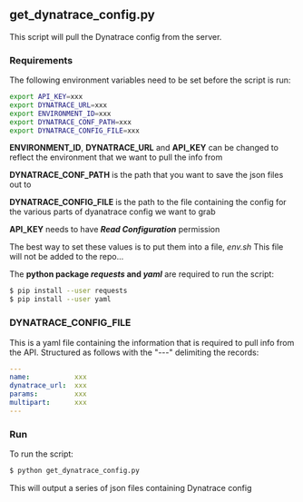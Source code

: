 ## get_dynatrace_config.py

This script will pull the Dynatrace config from the server.

### Requirements
The following environment variables need to be set before the script is run:

```bash
export API_KEY=xxx
export DYNATRACE_URL=xxx
export ENVIRONMENT_ID=xxx
export DYNATRACE_CONF_PATH=xxx
export DYNATRACE_CONFIG_FILE=xxx
```

**ENVIRONMENT_ID**, **DYNATRACE_URL** and **API_KEY** can be changed to reflect the environment that we want to pull the info from

**DYNATRACE_CONF_PATH** is the path that you want to save the json files out to

**DYNATRACE_CONFIG_FILE** is the path to the file containing the config for the various parts of dyanatrace config we want to grab

**API_KEY** needs to have ***Read Configuration*** permission

The best way to set these values is to put them into a file, *env.sh*
This file will not be added to the repo...

The **python package *requests* and *yaml*** are required to run the script:

```bash
$ pip install --user requests
$ pip install --user yaml
```

### DYNATRACE_CONFIG_FILE

This is a yaml file containing the information that is required to pull info from the API. Structured as follows with the "---" delimiting the records:

```yaml
---
name:           xxx
dynatrace_url:  xxx
params:         xxx
multipart:      xxx
---
```

### Run
To run the script:

```bash
$ python get_dynatrace_config.py
```

This will output a series of json files containing Dynatrace config
